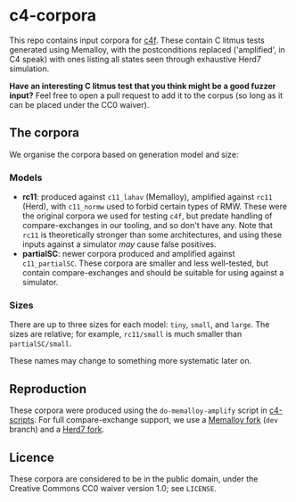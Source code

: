 # c4-corpora

This repo contains input corpora for
[c4f](https://github.com/c4-project/c4f).  These contain C litmus tests
generated using Memalloy, with the postconditions replaced ('amplified', in C4
speak) with ones listing all states seen through exhaustive Herd7 simulation.

**Have an interesting C litmus test that you think might be a good fuzzer
input?** Feel free to open a pull request to add it to the corpus (so long as
it can be placed under the CC0 waiver).

## The corpora

We organise the corpora based on generation model and size:

### Models

- **rc11**: produced against `c11_lahav` (Memalloy), amplified against `rc11`
  (Herd), with `c11_normw` used to forbid certain types of RMW.  These were
  the original corpora we used for testing `c4f`, but predate handling of 
  compare-exchanges in our tooling, and so don't have any.  Note that `rc11`
  is theoretically stronger than some architectures, and using these inputs
  against a simulator _may_ cause false positives.
- **partialSC**: newer corpora produced and amplified against `c11_partialSC`.
  These corpora are smaller and less well-tested, but contain compare-exchanges
  and should be suitable for using against a simulator.

### Sizes

There are up to three sizes for each model: `tiny`, `small`, and `large`.
The sizes are relative; for example, `rc11/small` is much smaller than
`partialSC/small`.

These names may change to something more systematic later on.

## Reproduction

These corpora were produced using the `do-memalloy-amplify` script in
[c4-scripts](https://github.com/c4-project/c4-scripts).  For full
compare-exchange support, we use a
[Memalloy fork](https://github.com/c4-project/memalloy) (`dev` branch) and
a [Herd7 fork](https://github.com/c4-project/herdtools7).

## Licence

These corpora are considered to be in the public domain, under the Creative
Commons CC0 waiver version 1.0; see `LICENSE`.
